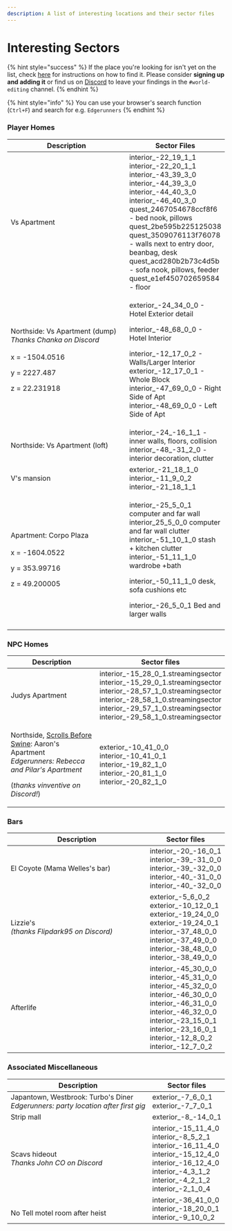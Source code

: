 ```yaml
---
description: A list of interesting locations and their sector files
---
```


# Interesting Sectors

{% hint style="success" %}
If the place you're looking for isn't yet on the list, check [here](../../guides/modding-community/exporting-streaming-sectors-to-blender/finding-a-specific-sector.md) for instructions on how to find it. Please consider **signing up and adding it** or find us on [Discord](https://discord.gg/redmodding) to leave your findings in the `#world-editing` channel.
{% endhint %}

{% hint style="info" %}
You can use your browser's search function (`Ctrl+F`) and search for e.g. `Edgerunners`
{% endhint %}

### Player Homes

<table><thead><tr><th width="315">Description</th><th>Sector Files</th></tr></thead><tbody><tr><td>Vs Apartment</td><td>interior_-22_19_1_1<br>interior_-22_20_1_1<br>interior_-43_39_3_0<br>interior_-44_39_3_0<br>interior_-44_40_3_0<br>interior_-46_40_3_0<br>quest_2467054678ccf8f6 - bed nook, pillows<br>quest_2be595b225125038<br>quest_3509076113f76078 - walls next to entry door, beanbag, desk<br>quest_acd280b2b73c4d5b - sofa nook, pillows, feeder<br>quest_e1ef450702659584 - floor</td></tr><tr><td><p>Northside: Vs Apartment (dump)<br><em>Thanks Chanka on Discord</em><br><br>x = -1504.0516</p><p>y = 2227.487</p><p>z = 22.231918</p></td><td><p>exterior_-24_34_0_0 - Hotel Exterior detail</p><p>interior_-48_68_0_0 - Hotel Interior</p><p>interior_-12_17_0_2 - Walls/Larger Interior exterior_-12_17_0_1 - Whole Block <br>interior_-47_69_0_0 - Right Side of Apt <br>interior_-48_69_0_0 - Left Side of Apt</p></td></tr><tr><td>Northside: Vs Apartment (loft) </td><td>interior_-24_-16_1_1 - inner walls, floors, collision<br>interior_-48_-31_2_0 - interior decoration, clutter</td></tr><tr><td>V's mansion</td><td>exterior_-21_18_1_0<br>interior_-11_9_0_2<br>interior_-21_18_1_1</td></tr><tr><td><p>Apartment: Corpo Plaza<br><br>x = -1604.0522</p><p>y = 353.99716</p><p>z = 49.200005</p></td><td><p>interior_-25_5_0_1 computer and far wall interior_25_5_0_0 computer and far wall clutter <br>interior_-51_10_1_0 stash + kitchen clutter<br>interior_-51_11_1_0 wardrobe +bath </p><p>interior_-50_11_1_0 desk, sofa cushions etc</p><p>interior_-26_5_0_1 Bed and larger walls</p></td></tr><tr><td></td><td></td></tr></tbody></table>

### NPC Homes

<table><thead><tr><th width="320">Description</th><th>Sector files</th></tr></thead><tbody><tr><td>Judys Apartment</td><td>interior_-15_28_0_1.streamingsector interior_-15_29_0_1.streamingsector interior_-28_57_1_0.streamingsector interior_-28_58_1_0.streamingsector interior_-29_57_1_0.streamingsector interior_-29_58_1_0.streamingsector</td></tr><tr><td><p>Northside, <a href="https://cyberpunk.fandom.com/wiki/Gig:_Scrolls_before_Swine">Scrolls Before Swine</a>: Aaron's Apartment<br><em>Edgerunners: Rebecca and Pilar's Apartment</em></p><p>(<em>thanks vinventive on Discord!</em>)</p></td><td>exterior_-10_41_0_0<br>interior_-10_41_0_1<br>interior_-19_82_1_0<br>interior_-20_81_1_0<br>interior_-20_82_1_0</td></tr></tbody></table>

### Bars

<table><thead><tr><th width="326">Description</th><th>Sector files</th></tr></thead><tbody><tr><td>El Coyote (Mama Welles's bar)</td><td>interior_-20_-16_0_1<br>interior_-39_-31_0_0<br>interior_-39_-32_0_0<br>interior_-40_-31_0_0<br>interior_-40_-32_0_0</td></tr><tr><td>Lizzie's<br><em>(thanks Flipdark95 on Discord)</em></td><td>exterior_-5_6_0_2<br>exterior_-10_12_0_1<br>exterior_-19_24_0_0<br>exterior_-19_24_0_1<br>interior_-37_48_0_0<br>interior_-37_49_0_0<br>interior_-38_48_0_0<br>interior_-38_49_0_0</td></tr><tr><td>Afterlife</td><td>interior_-45_30_0_0<br>interior_-45_31_0_0<br>interior_-45_32_0_0<br>interior_-46_30_0_0<br>interior_-46_31_0_0<br>interior_-46_32_0_0<br>interior_-23_15_0_1<br>interior_-23_16_0_1<br>interior_-12_8_0_2<br>interior_-12_7_0_2</td></tr></tbody></table>

### Associated Miscellaneous

<table><thead><tr><th width="339">Description</th><th>Sector files</th></tr></thead><tbody><tr><td>Japantown, Westbrook:  Turbo's Diner<br><em>Edgerunners: party location after first gig</em></td><td>exterior_-7_6_0_1<br>exterior_-7_7_0_1</td></tr><tr><td>Strip mall</td><td>exterior_-8_-14_0_1</td></tr><tr><td>Scavs hideout<br><em>Thanks John CO on Discord</em></td><td>interior_-15_11_4_0<br>interior_-8_5_2_1<br>interior_-16_11_4_0<br>interior_-15_12_4_0<br>interior_-16_12_4_0<br>interior_-4_3_1_2<br>interior_-4_2_1_2<br>interior_-2_1_0_4</td></tr><tr><td><br>No Tell motel room after heist </td><td>interior_-36_41_0_0<br>interior_-18_20_0_1<br>interior_-9_10_0_2</td></tr></tbody></table>

